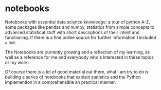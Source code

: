 # notebooks
Notebooks with essential data science knowledge: 
a tour of python A-Z, some packages like pandas and numpy, 
statistics from simple concepts to advanced statistical stuff 
with short descriptions of their intent and functioning.
If there is a fine online source for further information 
I included a link.

The Notebooks are currently growing and a reflection of my learning,
as well as a reference for me and everybody who's interested
in these topics or my work.

Of course there is a lot of good material out there, what i am try
to do is building a series of notebooks that explain statistics and 
the Python implemention in a comprehensible an practical manner.


 

